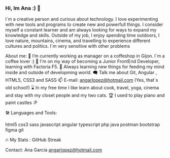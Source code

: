 ### Hi, Im Ana :) 👋

I´m a creative person and curious about technology. I love experimenting with new tools and programs to create new and powerfull things. I consider myself a constant learner and am always looking for ways to expand my knowledge and skills. Outside of my job, I enjoy spending time outdoors, I love nature, mountains, cinema, and travelling to experience different cultures and politics. I´m very sensitive with other problems

About me:
🔭 I’m currently working as manager on a coffeshop in Gijon. I´m a coffee lover :)
👩 I'm on my way of becoming a Junior FrontEnd Developer, learning with Factoria F5.
🧠 Always learning new things for feeding my mind inside and outside of developming world.
🗨️ Talk me about Git, Angular , HTML5, CSS3 and SASS
📫 E-mail: angarlopez@hotmail.com (Yes, that´s old school!)
⌛ In my free time I like learn about cook, travel, yoga, cinema and stay with my closet people and my two cats.
🏆 I used to play piano and paint castles :P

🛠️ Languages and Tools:

html5 css3 sass javascript angular typescript php java postman bootstrap figma git

🔥 My Stats :
GitHub Streak

Contact:
Ana García
angarlopez@hotmail.com



<!--
**anagarlopez/anagarlopez** is a ✨ _special_ ✨ repository because its `README.md` (this file) appears on your GitHub profile.

Here are some ideas to get you started:

- 🔭 I’m currently working as manager on a coffeshop in Gijon.
- 🌱 I’m currently learning Full Stack in Factoria F%
- 👯 I’m looking to collaborate on ...  
- 🤔 I’m looking for help with ...
- 💬 Ask me about ...
- 📫 How to reach me: ...
- 😄 Pronouns: ...          
- ⚡ Fun fact: ...          
-->
